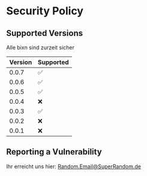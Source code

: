 # Security Policy

## Supported Versions
Alle bixn sind zurzeit sicher

| Version | Supported          |
| ------- | ------------------ |
| 0.0.7   | :white_check_mark: |
| 0.0.6   | :white_check_mark: |
| 0.0.5   | :white_check_mark: |
| 0.0.4   | :x: |
| 0.0.3   | :white_check_mark: |
| 0.0.2   | :x: |
| 0.0.1   | :x: |



## Reporting a Vulnerability
Ihr erreicht uns hier: Random.Email@SuperRandom.de
